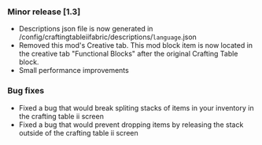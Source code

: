 ### Minor release [1.3]
- Descriptions json file is now generated in /config/craftingtableiifabric/descriptions/`language`.json
- Removed this mod's Creative tab. This mod block item is now located in the creative tab "Functional Blocks" after the original Crafting Table block.
- Small performance improvements

### Bug fixes
- Fixed a bug that would break spliting stacks of items in your inventory in the crafting table ii screen
- Fixed a bug that would prevent dropping items by releasing the stack outside of the crafting table ii screen
